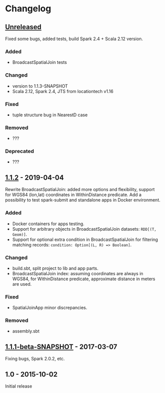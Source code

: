 # Changelog

## [Unreleased]
Fixed some bugs, added tests, build Spark 2.4 + Scala 2.12 version.

### Added
- BroadcastSpatialJoin tests

### Changed
- version to 1.1.3-SNAPSHOT
- Scala 2.12, Spark 2.4, JTS from locationtech v1.16

### Fixed
- tuple structure bug in NearestD case

### Removed
- ???

### Deprecated
- ???

## [1.1.2] - 2019-04-04
Rewrite BroadcastSpatialJoin: added more options and flexibility, support for WGS84 (lon,lat)
coordinates in WithinDistance predicate.
Add a possibility to test spark-submit and standalone apps in Docker environment.

### Added
- Docker containers for apps testing.
- Support for arbitrary objects in BroadcastSpatialJoin datasets: `RDD[(T, Geom)]`.
- Support for optional extra condition in BroadcastSpatialJoin for filtering matching records: 
`condition: Option[(L, R) => Boolean]`.

### Changed
- build.sbt, split project to lib and app parts.
- BroadcastSpatialJoin index: assuming coordinates are always in WGS84, for WithinDistance
predicate, approximate distance in meters are used.

### Fixed
- SpatialJoinApp minor discrepancies.

### Removed
- assembly.sbt

## [1.1.1-beta-SNAPSHOT] - 2017-03-07
Fixing bugs, Spark 2.0.2, etc.

## 1.0 - 2015-10-02
Initial release

[Unreleased]: https://github.com/vasnake/SpatialSpark/compare/v1.1.2...vasnake:broadcast-spatial-join
[1.1.2]: https://github.com/vasnake/SpatialSpark/compare/f9f726df75fe8e6113692b923a5cc6751112a982...v1.1.2
[1.1.1-beta-SNAPSHOT]: https://github.com/vasnake/SpatialSpark/compare/1.0...f9f726df75fe8e6113692b923a5cc6751112a982
